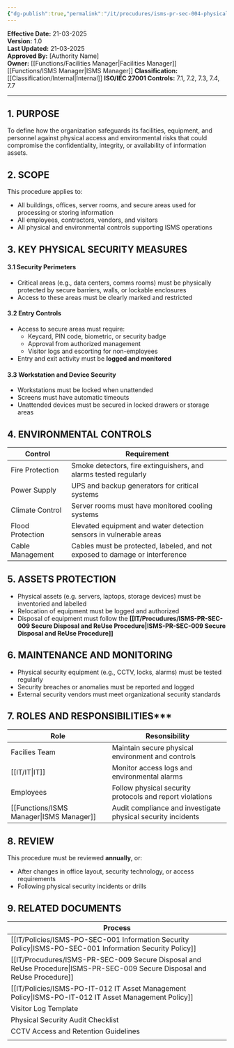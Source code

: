 ```yaml
---
{"dg-publish":true,"permalink":"/it/procudures/isms-pr-sec-004-physical-and-environmental-security-produre/","noteIcon":"default"}
---
```


**Effective Date:** 21-03-2025  
**Version:** 1.0  
**Last Updated:** 21-03-2025  
**Approved By:** [Authority Name]  
**Owner:** [[Functions/Facilities Manager\|Facilities Manager]] [[Functions/ISMS Manager\|ISMS Manager]]
**Classification:** [[Classification/Internal\|Internal]]
**ISO/IEC 27001 Controls:** 7.1, 7.2, 7.3, 7.4, 7.7

---
## **1. PURPOSE**  
To define how the organization safeguards its facilities, equipment, and personnel against physical access and environmental risks that could compromise the confidentiality, integrity, or availability of information assets.
## **2. SCOPE**
This procedure applies to:
- All buildings, offices, server rooms, and secure areas used for processing or storing information
- All employees, contractors, vendors, and visitors
- All physical and environmental controls supporting ISMS operations
## **3. KEY PHYSICAL SECURITY MEASURES**
#### 3.1 Security Perimeters
- Critical areas (e.g., data centers, comms rooms) must be physically protected by secure barriers, walls, or lockable enclosures
- Access to these areas must be clearly marked and restricted
#### 3.2 Entry Controls
- Access to secure areas must require:
    - Keycard, PIN code, biometric, or security badge
    - Approval from authorized management
    - Visitor logs and escorting for non-employees
- Entry and exit activity must be **logged and monitored**
#### 3.3 Workstation and Device Security
- Workstations must be locked when unattended
- Screens must have automatic timeouts
- Unattended devices must be secured in locked drawers or storage areas
## **4. ENVIRONMENTAL CONTROLS**

| **Control**      | **Requirement**                                                              |
| ---------------- | ---------------------------------------------------------------------------- |
| Fire Protection  | Smoke detectors, fire extinguishers, and alarms tested regularly             |
| Power Supply     | UPS and backup generators for critical systems                               |
| Climate Control  | Server rooms must have monitored cooling systems                             |
| Flood Protection | Elevated equipment and water detection sensors in vulnerable areas           |
| Cable Management | Cables must be protected, labeled, and not exposed to damage or interference |
## **5. ASSETS PROTECTION**  
- Physical assets (e.g. servers, laptops, storage devices) must be inventoried and labelled
- Relocation of equipment must be logged and authorized
- Disposal of equipment must follow the **[[IT/Procudures/ISMS-PR-SEC-009 Secure Disposal and ReUse Procedure\|ISMS-PR-SEC-009 Secure Disposal and ReUse Procedure]]**
## **6. MAINTENANCE AND MONITORING**
- Physical security equipment (e.g., CCTV, locks, alarms) must be tested regularly
- Security breaches or anomalies must be reported and logged
- External security vendors must meet organizational security standards
## **7. ROLES AND RESPONSIBILITIES*****

| Role             | Resonsibility                                                |
| ---------------- | ------------------------------------------------------------ |
| Facilies Team    | Maintain secure physical environment and controls            |
| [[IT/IT\|IT]]           | Monitor access logs and environmental alarms                 |
| Employees        | Follow physical security protocols and report violations     |
| [[Functions/ISMS Manager\|ISMS Manager]] | Audit compliance and investigate physical security incidents |
## **8. REVIEW**
This procedure must be reviewed **annually**, or:
- After changes in office layout, security technology, or access requirements
- Following physical security incidents or drills
## **9. RELATED DOCUMENTS**

| Process                                                 |
| ------------------------------------------------------- |
| [[IT/Policies/ISMS-PO-SEC-001 Information Security Policy\|ISMS-PO-SEC-001 Information Security Policy]]         |
| [[IT/Procudures/ISMS-PR-SEC-009 Secure Disposal and ReUse Procedure\|ISMS-PR-SEC-009 Secure Disposal and ReUse Procedure]] |
| [[IT/Policies/ISMS-PO-IT-012 IT Asset Management Policy\|ISMS-PO-IT-012 IT Asset Management Policy]]           |
| Visitor Log Template                                    |
| Physical Security Audit Checklist                       |
| CCTV Access and Retention Guidelines                    |
|                                                         |








